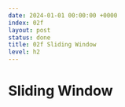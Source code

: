 ```yaml
---
date: 2024-01-01 00:00:00 +0000
index: 02f
layout: post
status: done
title: 02f Sliding Window
level: h2
---
```


# Sliding Window